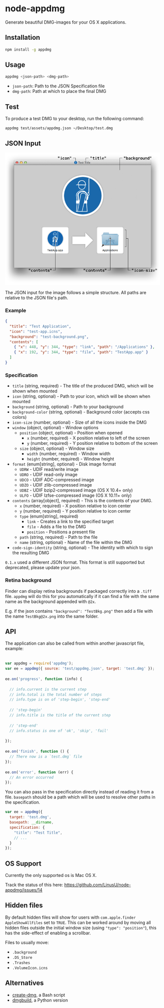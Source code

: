 # node-appdmg

Generate beautiful DMG-images for your OS X applications.

## Installation

```sh
npm install -g appdmg
```

## Usage

```sh
appdmg <json-path> <dmg-path>
```

- `json-path`: Path to the JSON Specification file
- `dmg-path`:  Path at which to place the final DMG

## Test

To produce a test DMG to your desktop, run the following command:

```sh
appdmg test/assets/appdmg.json ~/Desktop/test.dmg
```

## JSON Input

![Visualization](/help/help.png?raw=true)

The JSON input for the image follows a simple structure. All paths are relative to
the JSON file's path.

### Example

```json
{
  "title": "Test Application",
  "icon": "test-app.icns",
  "background": "test-background.png",
  "contents": [
    { "x": 448, "y": 344, "type": "link", "path": "/Applications" },
    { "x": 192, "y": 344, "type": "file", "path": "TestApp.app" }
  ]
}
```

### Specification

+ `title` (string, required) - The title of the produced DMG, which will be shown when mounted
+ `icon` (string, optional) - Path to your icon, which will be shown when mounted
+ `background` (string, optional) - Path to your background
+ `background-color` (string, optional) - Background color (accepts css colors)
+ `icon-size` (number, optional) - Size of all the icons inside the DMG
+ `window` (object, optional) - Window options
    + `position` (object, optional) - Position when opened
        + `x` (number, required) - X position relative to left of the screen
        + `y` (number, required) - Y position relative to bottom of the screen
    + `size` (object, optional) - Window size
        + `width` (number, required) - Window width
        + `height` (number, required) - Window height
+ `format` (enum[string], optional) - Disk image format
    + `UDRW` - UDIF read/write image
    + `UDRO` - UDIF read-only image
    + `UDCO` - UDIF ADC-compressed image
    + `UDZO` - UDIF zlib-compressed image
    + `UDBZ` - UDIF bzip2-compressed image (OS X 10.4+ only)
    + `ULFO` - UDIF lzfse-compressed image (OS X 10.11+ only)
+ `contents` (array[object], required) - This is the contents of your DMG.
    + `x` (number, required) - X position relative to icon center
    + `y` (number, required) - Y position relative to icon center
    + `type` (enum[string], required)
        + `link` - Creates a link to the specified target
        + `file` - Adds a file to the DMG
        + `position` - Positions a present file
    + `path` (string, required) - Path to the file
    + `name` (string, optional) - Name of the file within the DMG
+ `code-sign-identity` (string, optional) - The identity with which to sign the resulting DMG

`0.1.x` used a different JSON format. This format is still supported but
deprecated, please update your json.

### Retina background

Finder can display retina backgrounds if packaged correctly into a `.tiff`
file. `appdmg` will do this for you automatically if it can find a file
with the same name as the background appended with `@2x`.

E.g. if the json contains `"background": "TestBkg.png"` then add a file
with the name `TestBkg@2x.png` into the same folder.

## API

The application can also be called from within
another javascript file, example:

```javascript

var appdmg = require('appdmg');
var ee = appdmg({ source: 'test/appdmg.json', target: 'test.dmg' });

ee.on('progress', function (info) {

  // info.current is the current step
  // info.total is the total number of steps
  // info.type is on of 'step-begin', 'step-end'

  // 'step-begin'
  // info.title is the title of the current step

  // 'step-end'
  // info.status is one of 'ok', 'skip', 'fail'

});

ee.on('finish', function () {
  // There now is a `test.dmg` file
});

ee.on('error', function (err) {
  // An error occurred
});

```

You can also pass in the specification directly instead of reading it from a file. `basepath` should be a path which will be used to resolve other paths in the specification.

```javascript
var ee = appdmg({
  target: 'test.dmg',
  basepath: __dirname,
  specification: {
    "title": "Test Title",
    // ...
  }
});
```

## OS Support

Currently the only supported os is Mac OS X.

Track the status of this here: https://github.com/LinusU/node-appdmg/issues/14

## Hidden files

By default hidden files will show for users with `com.apple.finder AppleShowAllFiles`
set to `TRUE`. This can be worked around by moving all hidden files outside the initial
window size (using `"type": "position"`), this has the side-effect of enabling a scrollbar.

Files to usually move:

- `.background`
- `.DS_Store`
- `.Trashes`
- `.VolumeIcon.icns`

## Alternatives

* [create-dmg](https://github.com/andreyvit/create-dmg/blob/master/README.md), a Bash script
* [dmgbuild](https://pypi.python.org/pypi/dmgbuild), a Python version
